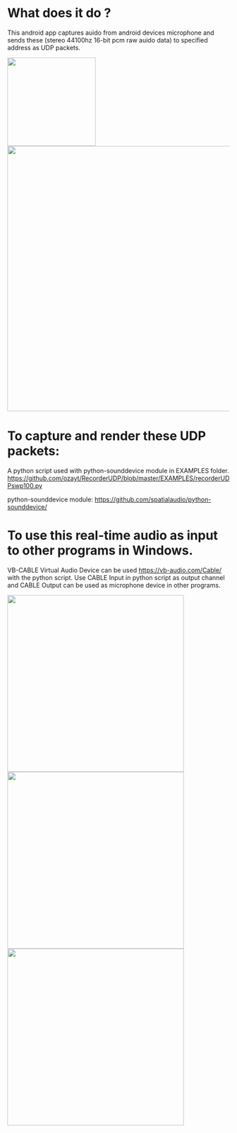 # What does it do ? 
This android app captures auido from android devices microphone and sends these (stereo 44100hz 16-bit pcm raw auido data) to specified address as UDP packets.


<img src="https://user-images.githubusercontent.com/14927769/137024200-72c5b5a6-c983-4a2e-ae22-34902f36d092.jpg" width="200" />
<img src="https://user-images.githubusercontent.com/14927769/137024220-7a591109-7677-4d98-9408-eada1d926c29.JPG" width="600" />


# To capture and render these UDP packets:
A python script used with python-sounddevice module in EXAMPLES folder. https://github.com/ozayt/RecorderUDP/blob/master/EXAMPLES/recorderUDPswp100.py 

python-sounddevice module:
https://github.com/spatialaudio/python-sounddevice/

# To use this real-time audio as input to other programs in Windows. 
VB-CABLE Virtual Audio Device can be used https://vb-audio.com/Cable/ with the python script. 
Use CABLE Input in python script as output channel and CABLE Output can be used as microphone device in other programs.


<img src="https://user-images.githubusercontent.com/14927769/137028083-435d9386-2789-4084-816b-b1db1d2707b4.JPG" width="400" />

<img src="https://user-images.githubusercontent.com/14927769/137028098-3b47d7f7-ecad-464f-ad77-98f7c7e1005a.JPG" width="400" />

<img src="https://user-images.githubusercontent.com/14927769/137028106-06e356f0-8b3e-4072-bcda-959e83d63261.JPG" width="400" />
